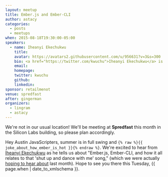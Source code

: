 ```yaml
---
layout: meetup
title: Ember.js and Ember-CLI
author: astacy
categories:
  - posts
  - meetups
when: 2015-08-18T19:30:00-05:00
speakers:
  - name: Iheanyi Ekechukwu
    title:
    avatar: https://avatars2.githubusercontent.com/u/956631?v=3&s=300
    bio: <a href="https://twitter.com/kwuchu">Iheanyi Ekechukwu</a> is a Notre Dame alum, software engineer <a href="https://twitter.com/ibmwatson">@IBMWatson</a>, designer, EmberJS and Rails user, advocate for Blacks & Latinos in tech, and half of <a href="https://twitter.com/twoblacknerds">@TwoBlackNerds</a>.
    email:
    homepage:
    twitter: kwuchu
    github:
    linkedin:
sponsor: retailmenot
venue: spredfast
after: gingerman
organizers:
  - lingram
  - astacy
---
```


<div class="ajs-box">
We're not in our usual location! We'll be meeting at <strong>Spredfast</strong> this month in the Silicon Labs building, so please plan accordingly.
</div>

Hey Austin JavaScripters, summer is in full swing and `{% raw %}{{ joke_about_how_ember_is_hot }}{% endraw %}`. We're excited to hear from [Iheanyi Ekechukwu][] as he tells us about "Ember.js, Ember-CLI, and how it all relates to that 'shut up and dance with me' song," (which we were actually [hoping to hear about][] last month). Hope to see you there this Tuesday, <x-date>{{ page.when | date_to_xmlschema }}</x-date>.

[iheanyi ekechukwu]: http://www.iheanyi.com/
[hoping to hear about]: https://twitter.com/fivetanley/status/623620046338666497
